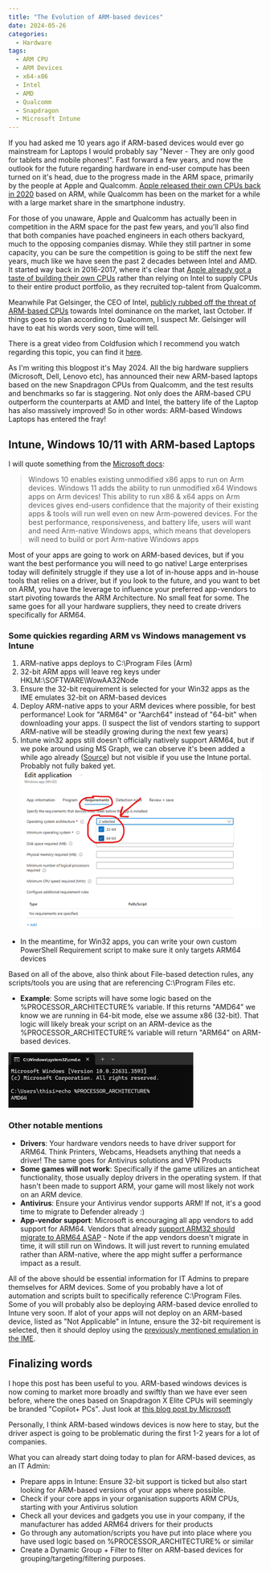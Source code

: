 ```yaml
---
title: "The Evolution of ARM-based devices"
date: 2024-05-26
categories:
  - Hardware
tags:
  - ARM CPU
  - ARM Devices
  - x64-x86
  - Intel
  - AMD
  - Qualcomm
  - Snapdragon
  - Microsoft Intune
---
```


If you had asked me 10 years ago if ARM-based devices would ever go mainstream for Laptops I would probably say "Never - They are only good for tablets and mobile phones!". Fast forward a few years, and now the outlook for the future regarding hardware in end-user compute has been turned on it's head, due to the progress made in the ARM space, primarily by the people at Apple and Qualcomm. [Apple released their own CPUs back in 2020](https://www.apple.com/newsroom/2020/11/apple-unleashes-m1/) based on ARM, while Qualcomm has been on the market for a while with a large market share in the smartphone industry.

For those of you unaware, Apple and Qualcomm has actually been in competition in the ARM space for the past few years, and you'll also find that both companies have poached engineers in each others backyard, much to the opposing companies dismay. While they still partner in some capacity, you can be sure the competition is going to be stiff the next few years, much like we have seen the past 2 decades between Intel and AMD. It started way back in 2016-2017, where it's clear that [Apple already got a taste of building their own CPUs](https://fortune.com/2017/05/30/apple-qualcomm-esin-terzioglu/) rather than relying on Intel to supply CPUs to their entire product portfolio, as they recruited top-talent from Qualcomm.

Meanwhile Pat Gelsinger, the CEO of Intel, [publicly rubbed off the threat of ARM-based CPUs](https://www.techpowerup.com/315228/intel-ceo-doesnt-see-arm-based-chips-as-competition-in-the-pc-sector?cp=2) towards Intel dominance on the market, last October. If things goes to plan according to Qualcomm, I suspect Mr. Gelsinger will have to eat his words very soon, time will tell.

There is a great video from Coldfusion which I recommend you watch regarding this topic, you can find it [here](https://www.youtube.com/watch?v=V68RE0M8zhk).

As I'm writing this blogpost it's May 2024. All the big hardware suppliers (Microsoft, Dell, Lenovo etc), has announced their new ARM-based laptops based on the new Snapdragon CPUs from Qualcomm, and the test results and benchmarks so far is staggering. Not only does the ARM-based CPU outperform the counterparts at AMD and Intel, the battery life of the Laptop has also massively improved! So in other words: ARM-based Windows Laptops has entered the fray!

## Intune, Windows 10/11 with ARM-based Laptops

I will quote something from the [Microsoft docs](https://learn.microsoft.com/en-us/windows/arm/add-arm-support):
> Windows 10 enables existing unmodified x86 apps to run on Arm devices. Windows 11 adds the ability to run unmodified x64 Windows apps on Arm devices! This ability to run x86 & x64 apps on Arm devices gives end-users confidence that the majority of their existing apps & tools will run well even on new Arm-powered devices. For the best performance, responsiveness, and battery life, users will want and need Arm-native Windows apps, which means that developers will need to build or port Arm-native Windows apps

Most of your apps are going to work on ARM-based devices, but if you want the best performance you will need to go native! Large enterprises today will definitely struggle if they use a lot of in-house apps and in-house tools that relies on a driver, but if you look to the future, and you want to bet on ARM, you have the leverage to influence your preferred app-vendors to start pivoting towards the ARM Architecture. No small feat for some. The same goes for all your hardware suppliers, they need to create drivers specifically for ARM64.

### Some quickies regarding ARM vs Windows management vs Intune

1. ARM-native apps deploys to C:\Program Files (Arm)
2. 32-bit ARM apps will leave reg keys under HKLM:\SOFTWARE\WowAA32Node
3. Ensure the 32-bit requirement is selected for your Win32 apps as the IME emulates 32-bit on ARM-based devices
4. Deploy ARM-native apps to your ARM devices where possible, for best performance! Look for "ARM64" or "Aarch64" instead of "64-bit" when downloading your apps. (I suspect the list of vendors starting to support ARM-native will be steadily growing during the next few years)
5. Intune win32 apps still doesn't officially natively support ARM64, but if we poke around using MS Graph, we can observe it's been added a while ago already ([Source](https://learn.microsoft.com/en-us/graph/api/resources/intune-apps-windowsarchitecture?view=graph-rest-beta)) but not visible if you use the Intune portal. Probably not fully baked yet.
![Win32apprequirements](/assets/images/2014-05-26-TheEvolution-ARM-Devices/Win32App_Requirements.png?raw=true "Win32 app requirements")

* In the meantime, for Win32 apps, you can write your own custom PowerShell Requirement script to make sure it only targets ARM64 devices

Based on all of the above, also think about File-based detection rules, any scripts/tools you are using that are referencing C:\Program Files etc.

* **Example**: Some scripts will have some logic based on the %PROCESSOR_ARCHITECTURE% variable. If this returns "AMD64" we know we are running in 64-bit mode, else we assume x86 (32-bit). That logic will likely break your script on an ARM-device as the %PROCESSOR_ARCHITECTURE% variable will return "ARM64" on ARM-based devices.

![ProcessorArchitecture](/assets/images/2014-05-26-TheEvolution-ARM-Devices/ProcessorArchitectureVariable.png?raw=true "Processor Architecture Variable")

### Other notable mentions

* **Drivers**: Your hardware vendors needs to have driver support for ARM64. Think Printers, Webcams, Headsets anything that needs a driver! The same goes for Antivirus solutions and VPN Products
* **Some games will not work**: Specifically if the game utilizes an anticheat functionality, those usually deploy drivers in the operating system. If that hasn't been made to support ARM, your game will most likely not work on an ARM device.
* **Antivirus**: Ensure your Antivirus vendor supports ARM! If not, it's a good time to migrate to Defender already :)
* **App-vendor support**: Microsoft is encouraging all app vendors to add support for ARM64. Vendors that already [support ARM32 should migrate to ARM64 ASAP](https://learn.microsoft.com/en-us/windows/arm/arm32-to-arm64) - Note if the app vendors doesn't migrate in time, it will still run on Windows. It will just revert to running emulated rather than ARM-native, where the app might suffer a performance impact as a result.

All of the above should be essential information for IT Admins to prepare themselves for ARM devices. Some of you probably have a lot of automation and scripts built to specifically reference C:\Program Files. Some of you will probably also be deploying ARM-based device enrolled to Intune very soon. 
If alot of your apps will not deploy on an ARM-based device, listed as "Not Applicable" in Intune, ensure the 32-bit requirement is selected, then it should deploy using the [previously mentioned emulation in the IME](https://learn.microsoft.com/en-us/windows/arm/apps-on-arm-x86-emulation).

## Finalizing words

I hope this post has been useful to you. ARM-based windows devices is now coming to market more broadly and swiftly than we have ever seen before, where the ones based on Snapdragon X Elite CPUs will seemingly be branded "Copilot+ PCs". Just look at [this blog post by Microsoft](https://blogs.microsoft.com/blog/2024/05/20/introducing-copilot-pcs/)

Personally, I think ARM-based windows devices is now here to stay, but the driver aspect is going to be problematic during the first 1-2 years for a lot of companies.

What you can already start doing today to plan for ARM-based devices, as an IT Admin:

* Prepare apps in Intune: Ensure 32-bit support is ticked but also start looking for ARM-based versions of your apps where possible.
* Check if your core apps in your organisation supports ARM CPUs, starting with your Antivirus solution
* Check all your devices and gadgets you use in your company, if the manufacturer has added ARM64 drivers for their products
* Go through any automation/scripts you have put into place where you have used logic based on %PROCESSOR_ARCHITECTURE% or similar
* Create a Dynamic Group + Filter to filter on ARM-based devices for grouping/targeting/filtering purposes.